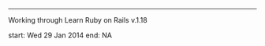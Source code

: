 ------------------------------------------
Working through Learn Ruby on Rails v.1.18

start: Wed 29 Jan 2014
end:   NA